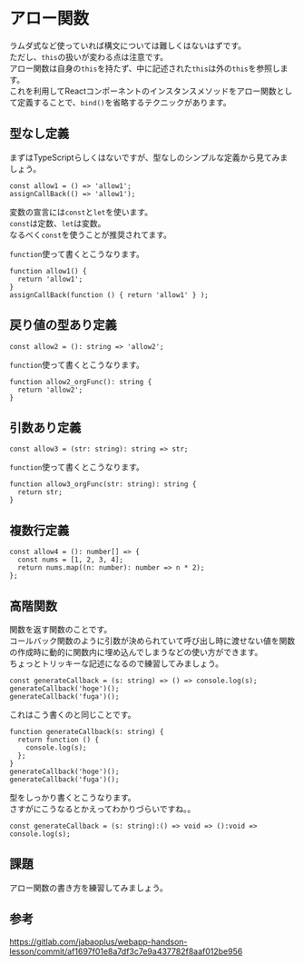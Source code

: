 # アロー関数
ラムダ式など使っていれば構文については難しくはないはずです。  
ただし、`this`の扱いが変わる点は注意です。  
アロー関数は自身の`this`を持たず、中に記述された`this`は外の`this`を参照します。  
これを利用してReactコンポーネントのインスタンスメソッドをアロー関数として定義することで、`bind()`を省略するテクニックがあります。

## 型なし定義
まずはTypeScriptらしくはないですが、型なしのシンプルな定義から見てみましょう。
```
const allow1 = () => 'allow1';
assignCallBack(() => 'allow1');
```
変数の宣言には`const`と`let`を使います。  
`const`は定数、`let`は変数。  
なるべく`const`を使うことが推奨されてます。

`function`使って書くとこうなります。
```
function allow1() {
  return 'allow1';
}
assignCallBack(function () { return 'allow1' } );
```

## 戻り値の型あり定義
```
const allow2 = (): string => 'allow2';
```
`function`使って書くとこうなります。
```
function allow2_orgFunc(): string {
  return 'allow2';
}
```

## 引数あり定義
```
const allow3 = (str: string): string => str;
```
`function`使って書くとこうなります。
```
function allow3_orgFunc(str: string): string {
  return str;
}
```

## 複数行定義
```
const allow4 = (): number[] => {
  const nums = [1, 2, 3, 4];
  return nums.map((n: number): number => n * 2);
};
```

## 高階関数
関数を返す関数のことです。  
コールバック関数のように引数が決められていて呼び出し時に渡せない値を関数の作成時に動的に関数内に埋め込んでしまうなどの使い方ができます。  
ちょっとトリッキーな記述になるので練習してみましょう。  
```
const generateCallback = (s: string) => () => console.log(s);
generateCallback('hoge')();
generateCallback('fuga')();
```
これはこう書くのと同じことです。
```
function generateCallback(s: string) {
  return function () {
    console.log(s);
  };
}
generateCallback('hoge')();
generateCallback('fuga')();
```
型をしっかり書くとこうなります。  
さすがにこうなるとかえってわかりづらいですね。。
```
const generateCallback = (s: string):() => void => ():void => console.log(s);
```

## 課題
アロー関数の書き方を練習してみましょう。

## 参考
https://gitlab.com/jabaoplus/webapp-handson-lesson/commit/af1697f01e8a7df3c7e9a437782f8aaf012be956
